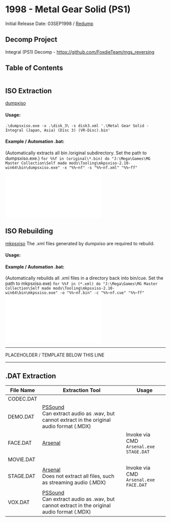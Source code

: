 # 1998 - Metal Gear Solid (PS1)
Initial Release Date: 03SEP1998 / [Redump](http://redump.org/disc/102/)
## Decomp Project
Integral (PS1) Decomp - https://github.com/FoxdieTeam/mgs_reversing

## Table of Contents
```table-of-contents
```

## ISO Extraction
[dumpxiso](https://github.com/Lameguy64/mkpsxiso)
#### Usage:
`.\dumpsxiso.exe -x .\disk_3\ -s disk3.xml '.\Metal Gear Solid - Integral (Japan, Asia) (Disc 3) (VR-Disc).bin'`

#### Example / Automation .bat:
(Automatically extracts all bin /original subdirectory. Set the path to dumpsxiso.exe.)
`for %%f in (original\*.bin) do "J:\Mega\Games\MG Master Collection\Self made mods\Tooling\mkpsxiso-2.10-win64\bin\dumpsxiso.exe" -x "%%~nf" -s "%%~nf.xml" "%%~ff"`
![](readme-attachments/Dump%20PSX%20isos.bat)

## ISO Rebuilding
[mkpsxiso](https://github.com/Lameguy64/mkpsxiso)
The .xml files generated by dumpxiso are required to rebuild.
#### Usage:

#### Example / Automation .bat:
(Automatically rebuilds all .xml files in a directory back into bin/cue. Set the path to mkpsxiso.exe)
`for %%f in (*.xml) do "J:\Mega\Games\MG Master Collection\Self made mods\Tooling\mkpsxiso-2.10-win64\bin\mkpsxiso.exe" -o "%%~nf.bin" -c "%%~nf.cue" "%%~ff"` 
![](readme-attachments/Rebuild%20PSX%20ISOs.bat)



---

PLACEHOLDER / TEMPLATE BELOW THIS LINE

---
## .DAT Extraction

| File Name | Extraction Tool                                                                                                                            | Usage                                         |
| --------- | ------------------------------------------------------------------------------------------------------------------------------------------ | --------------------------------------------- |
| CODEC.DAT |                                                                                                                                            |                                               |
| DEMO.DAT  | [PSSound](https://www.romhacking.net/utilities/679/) <br>Can extract audio as .wav, but cannot extract in the original audio format (.MDX) |                                               |
| FACE.DAT  | [Arsenal](https://github.com/Jayveer/Arsenal/releases)                                                                                     | Invoke via CMD<br>`Arsenal.exe STAGE.DAT`<br> |
| MOVIE.DAT |                                                                                                                                            |                                               |
| STAGE.DAT | [Arsenal](https://github.com/Jayveer/Arsenal/releases)<br>Does not extract all files, such as streaming audio (.MDX)                       | Invoke via CMD<br>`Arsenal.exe FACE.DAT`      |
| VOX.DAT   | [PSSound](https://www.romhacking.net/utilities/679/) <br>Can extract audio as .wav, but cannot extract in the original audio format (.MDX) |                                               |
